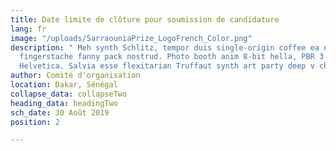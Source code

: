 ```yaml
---
title: Date limite de clôture pour soumission de candidature
lang: fr
image: "/uploads/SarraouniaPrize_LogoFrench_Color.png"
description: " Meh synth Schlitz, tempor duis single-origin coffee ea next level ethnic
  fingerstache fanny pack nostrud. Photo booth anim 8-bit hella, PBR 3 wolf moon beard
  Helvetica. Salvia esse flexitarian Truffaut synth art party deep v chillwave."
author: Comité d'organisation
location: Dakar, Sénégal
collapse_data: collapseTwo
heading_data: headingTwo
sch_date: 30 Août 2019
position: 2

---
```

